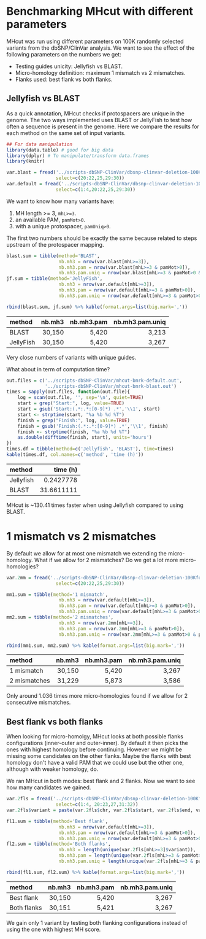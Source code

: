 Benchmarking MHcut with different parameters
============================================

MHcut was run using different parameters on 100K randomly selected variants from the dbSNP/ClinVar analysis. We want to see the effect of the following parameters on the numbers we get:

-   Testing guides unicity: Jellyfish vs BLAST.
-   Micro-homology definition: maximum 1 mismatch vs 2 mismatches.
-   Flanks used: best flank vs both flanks.

Jellyfish vs BLAST
------------------

As a quick annotation, MHcut checks if protospacers are unique in the genome. The two ways implemented uses BLAST or JellyFish to test how often a sequence is present in the genome. Here we compare the results for each method on the same set of input variants.

``` r
## For data manipulation
library(data.table) # good for big data
library(dplyr) # To manipulate/transform data.frames
library(knitr)
```

``` r
var.blast = fread('../scripts-dbSNP-ClinVar/dbsnp-clinvar-deletion-100KforBenchmark-1CMM-blast-bestFl-variants.tsv',
                  select=c(20:22,25,29:30))
var.default = fread('../scripts-dbSNP-ClinVar/dbsnp-clinvar-deletion-100KforBenchmark-1CMM-jellyfish-bestFl-variants.tsv',
                  select=c(1:4,20:22,25,29:30))
```

We want to know how many variants have:

1.  MH length &gt;= 3, `mhL>=3`.
2.  an available PAM, `pamMot>0`.
3.  with a unique protospacer, `pamUniq>0`.

The first two numbers should be exactly the same because related to steps upstream of the protospacer mapping.

``` r
blast.sum = tibble(method='BLAST',
                   nb.mh3 = nrow(var.blast[mhL>=3]),
                   nb.mh3.pam = nrow(var.blast[mhL>=3 & pamMot>0]),
                   nb.mh3.pam.uniq = nrow(var.blast[mhL>=3 & pamMot>0 & pamUniq>0]))
jf.sum = tibble(method='JellyFish',
                   nb.mh3 = nrow(var.default[mhL>=3]),
                   nb.mh3.pam = nrow(var.default[mhL>=3 & pamMot>0]),
                   nb.mh3.pam.uniq = nrow(var.default[mhL>=3 & pamMot>0 & pamUniq>0]))

rbind(blast.sum, jf.sum) %>% kable(format.args=list(big.mark=','))
```

| method    |  nb.mh3|  nb.mh3.pam|  nb.mh3.pam.uniq|
|:----------|-------:|-----------:|----------------:|
| BLAST     |  30,150|       5,420|            3,213|
| JellyFish |  30,150|       5,420|            3,267|

Very close numbers of variants with unique guides.

What about in term of computation time?

``` r
out.files = c('../scripts-dbSNP-ClinVar/mhcut-bmrk-default.out',
              '../scripts-dbSNP-ClinVar/mhcut-bmrk-blast.out')
times = sapply(out.files, function(out.file){
    log = scan(out.file, '', sep='\n', quiet=TRUE)
    start = grep("Start:", log, value=TRUE)
    start = gsub('Start:(.*:.*:[0-9]*) .*','\\1', start)
    start <- strptime(start, "%a %b %d %T")
    finish = grep("Finish:", log, value=TRUE)
    finish = gsub('Finish:(.*:.*:[0-9]*) .*','\\1', finish)
    finish <- strptime(finish, "%a %b %d %T")
    as.double(difftime(finish, start), units='hours')
})
times.df = tibble(method=c('Jellyfish', 'BLAST'), time=times)
kable(times.df, col.names=c('method', 'time (h)'))
```

| method    |    time (h)|
|:----------|-----------:|
| Jellyfish |   0.2427778|
| BLAST     |  31.6611111|

MHcut is ~130.41 times faster when using Jellyfish compared to using BLAST.

1 mismatch vs 2 mismatches
==========================

By default we allow for at most one mismatch we extending the micro-homology. What if we allow for 2 mismatches? Do we get a lot more micro-homologies?

``` r
var.2mm = fread('../scripts-dbSNP-ClinVar/dbsnp-clinvar-deletion-100KforBenchmark-2CMM-jellyfish-bestFl-variants.tsv',
                  select=c(20:22,25,29:30))

mm1.sum = tibble(method='1 mismatch',
                   nb.mh3 = nrow(var.default[mhL>=3]),
                   nb.mh3.pam = nrow(var.default[mhL>=3 & pamMot>0]),
                   nb.mh3.pam.uniq = nrow(var.default[mhL>=3 & pamMot>0 & pamUniq>0]))
mm2.sum = tibble(method='2 mismatches',
                   nb.mh3 = nrow(var.2mm[mhL>=3]),
                   nb.mh3.pam = nrow(var.2mm[mhL>=3 & pamMot>0]),
                   nb.mh3.pam.uniq = nrow(var.2mm[mhL>=3 & pamMot>0 & pamUniq>0]))

rbind(mm1.sum, mm2.sum) %>% kable(format.args=list(big.mark=','))
```

| method       |  nb.mh3|  nb.mh3.pam|  nb.mh3.pam.uniq|
|:-------------|-------:|-----------:|----------------:|
| 1 mismatch   |  30,150|       5,420|            3,267|
| 2 mismatches |  31,229|       5,873|            3,586|

Only around 1.036 times more micro-homologies found if we allow for 2 consecutive mismatches.

Best flank vs both flanks
-------------------------

When looking for micro-homolgy, MHcut looks at both possible flanks configurations (inner-outer and outer-inner). By default it then picks the ones with highest homology before continuing. However we might be missing some candidates on the other flanks. Maybe the flanks with best homology don't have a valid PAM that we could use but the other one, although with weaker homology, do.

We ran MHcut in both modes: best flank and 2 flanks. Now we want to see how many candidates we gained.

``` r
var.2fls = fread('../scripts-dbSNP-ClinVar/dbsnp-clinvar-deletion-100KforBenchmark-1CMM-jellyfish-2fls-variants.tsv',
                  select=c(1:4, 20:23,27,31:32))
var.2fls$variant = paste(var.2fls$chr, var.2fls$start, var.2fls$end, var.2fls$RS)

fl1.sum = tibble(method='Best flank',
                   nb.mh3 = nrow(var.default[mhL>=3]),
                   nb.mh3.pam = nrow(var.default[mhL>=3 & pamMot>0]),
                   nb.mh3.pam.uniq = nrow(var.default[mhL>=3 & pamMot>0 & pamUniq>0]))
fl2.sum = tibble(method='Both flanks',
                   nb.mh3 = length(unique(var.2fls[mhL>=3]$variant)),
                   nb.mh3.pam = length(unique(var.2fls[mhL>=3 & pamMot>0]$variant)),
                   nb.mh3.pam.uniq = length(unique(var.2fls[mhL>=3 & pamMot>0 & pamUniq>0]$variant)))

rbind(fl1.sum, fl2.sum) %>% kable(format.args=list(big.mark=','))
```

| method      |  nb.mh3|  nb.mh3.pam|  nb.mh3.pam.uniq|
|:------------|-------:|-----------:|----------------:|
| Best flank  |  30,150|       5,420|            3,267|
| Both flanks |  30,151|       5,421|            3,267|

We gain only 1 variant by testing both flanking configurations instead of using the one with highest MH score.
